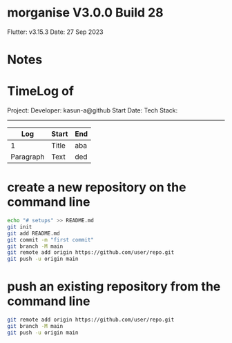 # morganise V3.0.0 Build 28

Flutter: v3.15.3
Date: 27 Sep 2023


# Notes


# TimeLog of 
Project: 
Developer: kasun-a@github
Start Date: 
Tech Stack: 

---
| Log | Start | End |
| ----------- | ----------- | ----------- |
| 1 | Title | aba |
| Paragraph | Text | ded|



# create a new repository on the command line

```sh
echo "# setups" >> README.md
git init
git add README.md
git commit -m "first commit"
git branch -M main
git remote add origin https://github.com/user/repo.git
git push -u origin main
```

# push an existing repository from the command line

```sh
git remote add origin https://github.com/user/repo.git
git branch -M main
git push -u origin main
```
